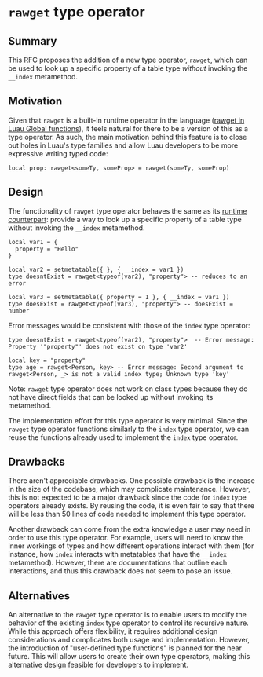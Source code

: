 # `rawget` type operator

## Summary

This RFC proposes the addition of a new type operator, `rawget`, which can be used to look up a specific property of a table type *without* invoking the `__index` metamethod.

## Motivation

Given that `rawget` is a built-in runtime operator in the language ([rawget in Luau Global functions](https://luau-lang.org/library#global-functions)), it feels natural for there to be a version of this as a type operator. As such, the main motivation behind this feature is to close out holes in Luau's type families and allow Luau developers to be more expressive writing typed code:

```luau
local prop: rawget<someTy, someProp> = rawget(someTy, someProp)
```

## Design

The functionality of `rawget` type operator behaves the same as its [runtime counterpart](https://luau-lang.org/library#global-functions): provide a way to look up a specific property of a table type without invoking the `__index` metamethod. 
 
```luau
local var1 = {
  property = "Hello"
}

local var2 = setmetatable({ }, { __index = var1 })
type doesntExist = rawget<typeof(var2), "property"> -- reduces to an error

local var3 = setmetatable({ property = 1 }, { __index = var1 })
type doesExist = rawget<typeof(var3), "property"> -- doesExist = number
```

Error messages would be consistent with those of the `index` type operator:
```luau
type doesntExist = rawget<typeof(var2), "property">  -- Error message: Property '"property"' does not exist on type 'var2'

local key = "property"
type age = rawget<Person, key> -- Error message: Second argument to rawget<Person, _> is not a valid index type; Unknown type 'key'
```

Note: `rawget` type operator does not work on class types because they do not have direct fields that can be looked up without invoking its metamethod.

The implementation effort for this type operator is very minimal. Since the `rawget` type operator functions similarly to the `index` type operator, we can reuse the functions already used to implement the `index` type operator.

## Drawbacks

There aren't appreciable drawbacks. One possible drawback is the increase in the size of the codebase, which may complicate maintenance. However, this is not expected to be a major drawback since the code for `index` type operators already exists. By reusing the code, it is even fair to say that there will be less than 50 lines of code needed to implement this type operator.

Another drawback can come from the extra knowledge a user may need in order to use this type operator. For example, users will need to know the inner workings of types and how different operations interact with them (for instance, how `index` interacts with metatables that have the `__index` metamethod). However, there are documentations that outline each interactions, and thus this drawback does not seem to pose an issue.

## Alternatives

An alternative to the `rawget` type operator is to enable users to modify the behavior of the existing `index` type operator to control its recursive nature. While this approach offers flexibility, it requires additional design considerations and complicates both usage and implementation. However, the introduction of "user-defined type functions" is planned for the near future. This will allow users to create their own type operators, making this alternative design feasible for developers to implement.